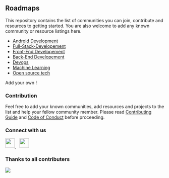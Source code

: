

## Roadmaps 

This repository contains the list of communities you can join, contribute and resources to getting started. You are also welcome to add any known community or resource listings here.


- [Android Development](https://github.com/DIEMS-HUB/Roadmaps/tree/main/Android_Development)
- [Full-Stack-Developement](https://github.com/DIEMS-HUB/Roadmaps/tree/main/FullStack-Web-Development)
- [Front-End Developement](https://github.com/DIEMS-HUB/Roadmaps/tree/main/FullStack-Web-Development/Frontend-Development)
- [Back-End Developement](https://github.com/DIEMS-HUB/Roadmaps/tree/main/FullStack-Web-Development/Backend_Development)
- [Devops](https://github.com/DIEMS-HUB/Roadmaps/tree/main/DevOps) 
- [Machine Learning](https://github.com/DIEMS-HUB/Roadmaps/tree/main/Machine_Learning) 
- [Open source tech](https://github.com/DIEMS-HUB/Roadmaps/tree/main/Open-Source_Tech)

Add your own !

### Contribution 

 Feel free to add your known communities, add resources and projects to the list and help your fellow community member. Please read [Contributing Guide](https://github.com/DIEMS-HUB/Roadmaps/blob/main/contribution.md) and [Code of Conduct](https://github.com/DIEMS-HUB/Roadmaps/blob/main/Code_of_conduct.md) before proceeding.
 
 ### Connect with us
 
 <a href="https://discord.gg/k9zdeQXc">
    <img width="30px" src="https://discord.com/assets/3437c10597c1526c3dbd98c737c2bcae.svg" />
  </a>&ensp;
    <a href="https://t.me/+J001tA2sI4BiNmU1">
    <img width="30px" src="https://www.vectorlogo.zone/logos/telegram/telegram-icon.svg" />
  </a> 
 
### Thanks to all contributers
<a href = "https://github.com/DIEMS-HUB/Roadmaps/graphs/contributors">
   <img src = "https://contrib.rocks/image?repo=DIEMS-HUB/Roadmaps"/>
 </a>
